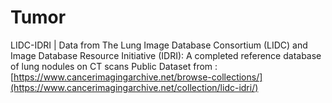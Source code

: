# Tumor
LIDC-IDRI | Data from The Lung Image Database Consortium (LIDC) and Image Database Resource Initiative (IDRI): A completed reference database of lung nodules on CT scans
Public Dataset from :[https://www.cancerimagingarchive.net/browse-collections/](https://www.cancerimagingarchive.net/collection/lidc-idri/)
